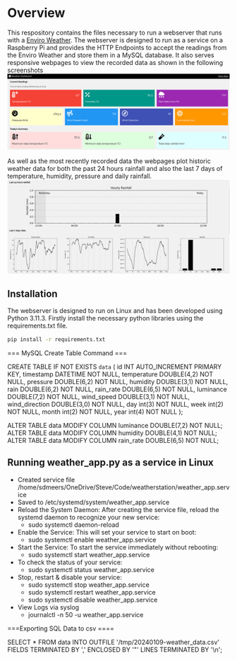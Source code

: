 # Overview
This respository contains the files necessary to run a webserver that runs with a [Enviro Weather](https://github.com/pimoroni/enviro). The webserver is designed to run as a service on a Raspberry Pi and provides the HTTP Endpoints to accept the readings from the Enviro Weather and store them in a MySQL database. It also serves responsive webpages to view the recorded data as shown in the following screenshots 
![Screenshot of the web interface displaying the weather data including current temperature, humidity, pressure and more.](https://github.com/sdmeers/weatherstation/blob/main/weatherstation-screenshot.jpg)

As well as the most recently recorded data the webpages plot historic weather data for both the past 24 hours rainfall and also the last 7 days of temperature, humidity, pressure and daily rainfall.
![Screenshot of the web interface plotting historiic  weather data including current temperature, humidity, pressure and more.](https://github.com/sdmeers/weatherstation/blob/main/weatherstation-graphs.jpg)


## Installation

The webserver is designed to run on Linux and has been developed using Python 3.11.3. Firstly install the necessary python libraries using the requirements.txt file.

```.bash
pip install -r requirements.txt
```

=== MySQL Create Table Command === 

CREATE TABLE IF NOT EXISTS `data` (
  id INT AUTO_INCREMENT PRIMARY KEY,
  timestamp DATETIME NOT NULL,
  temperature DOUBLE(4,2) NOT NULL,
  pressure DOUBLE(6,2) NOT NULL,
  humidity DOUBLE(3,1) NOT NULL,
  rain DOUBLE(6,2) NOT NULL,
  rain_rate DOUBLE(6,5) NOT NULL,
  luminance DOUBLE(7,2) NOT NULL,
  wind_speed DOUBLE(3,1) NOT NULL,
  wind_direction DOUBLE(3,0) NOT NULL,
  day int(3) NOT NULL,
  week int(2) NOT NULL,
  month int(2) NOT NULL,
  year int(4) NOT NULL
);


ALTER TABLE data MODIFY COLUMN luminance DOUBLE(7,2) NOT NULL;
ALTER TABLE data MODIFY COLUMN humidity DOUBLE(4,1) NOT NULL;
ALTER TABLE data MODIFY COLUMN rain_rate DOUBLE(6,5) NOT NULL;

## Running weather_app.py as a service in Linux

- Created service file /home/sdmeers/OneDrive/Steve/Code/weatherstation/weather_app.service
- Saved to /etc/systemd/system/weather_app.service
- Reload the System Daemon: After creating the service file, reload the systemd daemon to recognize your new service:
	- sudo systemctl daemon-reload
- Enable the Service: This will set your service to start on boot:
	- sudo systemctl enable weather_app.service
- Start the Service: To start the service immediately without rebooting:
	- sudo systemctl start weather_app.service
- To check the status of your service:
	- sudo systemctl status weather_app.service
- Stop, restart & disable your service:
	- sudo systemctl stop weather_app.service
	- sudo systemctl restart weather_app.service
	- sudo systemctl disable weather_app.service
- View Logs via syslog
	- journalctl -n 50 -u weather_app.service

===Exporting SQL Data to csv ====

SELECT *
FROM data
INTO OUTFILE '/tmp/20240109-weather_data.csv'
FIELDS TERMINATED BY ','
ENCLOSED BY '"'
LINES TERMINATED BY '\n';


